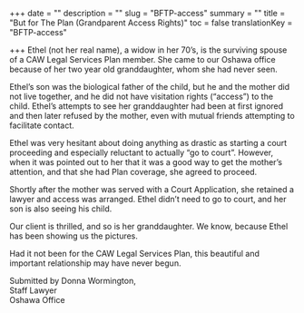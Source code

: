 +++
date = ""
description = ""
slug = "BFTP-access"
summary = ""
title = "But for The Plan (Grandparent Access Rights)"
toc = false
translationKey = "BFTP-access"

+++
Ethel (not her real name), a widow in her 70’s, is the surviving spouse of a CAW Legal Services Plan member. She came to our Oshawa office because of her two year old granddaughter, whom she had never seen.

Ethel’s son was the biological father of the child, but he and the mother did not live together, and he did not have visitation rights (“access”) to the child. Ethel’s attempts to see her granddaughter had been at first ignored and then later refused by the mother, even with mutual friends attempting to facilitate contact.

Ethel was very hesitant about doing anything as drastic as starting a court proceeding and especially reluctant to actually “go to court”. However, when it was pointed out to her that it was a good way to get the mother’s attention, and that she had Plan coverage, she agreed to proceed.

Shortly after the mother was served with a Court Application, she retained a lawyer and access was arranged. Ethel didn’t need to go to court, and her son is also seeing his child.

Our client is thrilled, and so is her granddaughter. We know, because Ethel has been showing us the pictures.

Had it not been for the CAW Legal Services Plan, this beautiful and important relationship may have never begun.

Submitted by Donna Wormington,  
Staff Lawyer  
Oshawa Office